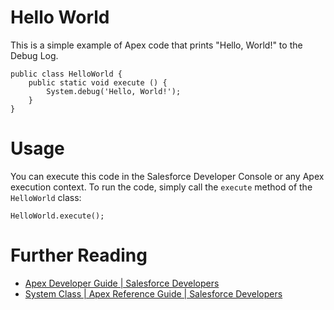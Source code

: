 # Hello World

This is a simple example of Apex code that prints "Hello, World!" to the Debug Log.

```Apex
public class HelloWorld {
    public static void execute () {
        System.debug('Hello, World!');
    }
}
```

# Usage
You can execute this code in the Salesforce Developer Console or any Apex execution context. To run the code, simply call the `execute` method of the `HelloWorld` class:

```Apex
HelloWorld.execute();
```

# Further Reading
- [Apex Developer Guide | Salesforce Developers](https://developer.salesforce.com/docs/atlas.en-us.apexcode.meta/apexcode/apex_dev_guide.htm)
- [System Class | Apex Reference Guide | Salesforce Developers](https://developer.salesforce.com/docs/atlas.en-us.apexref.meta/apexref/apex_methods_system_system.htm)